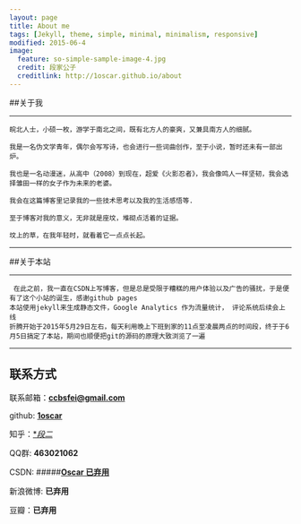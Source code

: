```yaml
---
layout: page
title: About me
tags: [Jekyll, theme, simple, minimal, minimalism, responsive]
modified: 2015-06-4
image:
  feature: so-simple-sample-image-4.jpg
  credit: 段家公子
  creditlink: http://1oscar.github.io/about
---
```


##关于我

------

```
皖北人士，小硕一枚，游学于南北之间，既有北方人的豪爽，又兼具南方人的细腻。

我是一名伪文学青年，偶尔会写写诗，也会进行一些词曲创作，至于小说，暂时还未有一部出炉。

我也是一名动漫迷，从高中（2008）到现在，超爱《火影忍者》，我会像鸣人一样坚韧，我会选择雏田一样的女子作为未来的老婆。

我会在这篇博客里记录我的一些技术思考以及我的生活感悟等.

至于博客对我的意义，无非就是座坟，堆砌点活着的证据。

坟上的草，在我年轻时，就看着它一点点长起。
```

----

##关于本站

---

```
 在此之前，我一直在CSDN上写博客，但是总是受限于糟糕的用户体验以及广告的骚扰，于是便有了这个小站的诞生，感谢github pages 
本站使用jekyll来生成静态文件，Google Analytics 作为流量统计， 评论系统后续会上线 
折腾开始于2015年5月29日左右，每天利用晚上下班到家的11点至凌晨两点的时间段，终于于6月5日搞定了本站，期间也顺便把git的源码的原理大致浏览了一遍 
```

-----

## 联系方式

联系邮箱：**ccbsfei@gmail.com**

github: [**1oscar**](http://1oscar.github.io/)

知乎：[**段二*](http://www.zhihu.com/people/duan-er-48)

QQ群:  **463021062** 

CSDN: #####[**Oscar 已弃用**](http://blog.csdn.net/duankaifei) 

新浪微博: **已弃用**

豆瓣：**已弃用**




<script>
(function(i,s,o,g,r,a,m){i['GoogleAnalyticsObject']=r;i[r]=i[r]||function(){
 (i[r].q=i[r].q||[]).push(arguments)},i[r].l=1*new Date();a=s.createElement(o),
 m=s.getElementsByTagName(o)[0];a.async=1;a.src=g;m.parentNode.insertBefore(a,m)
 })(window,document,'script','//www.google-analytics.com/analytics.js','ga');

ga('create', 'UA-63681520-1', 'auto');
ga('send', 'pageview');

</script>

<script src="/js/tctip.min.js"></script>
